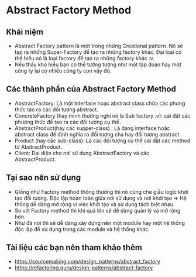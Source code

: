 # Abstract Factory Method

## Khái niệm
- Abstract Factory pattern là một trong những Creational pattern. Nó sẽ tạp ra những Super-Factory để tạo ra những factory khác. Đại loại có thể hiểu nó là loại factory để tạo ra những factory khác :v.
- Nếu thấy khó hiểu bạn có thể tưởng tượng như một tập đoàn hay một công ty lại có nhiều công ty con vậy đó.
## Các thành phần của Abstract Factory Method
- AbstractFactory: Là một Interface hoạc abstract class chứa các phưng thức tạo ra các đối tượng abstract.
- ConcreteFactory (hay mình thường nghĩ nó là Sub factory :v): cài đặt các phương thức để tao ra các đối tượng cụ thể.
- AbstractProduct(hay các supper-class) : Là dạng interface hoặc abstract class để định nghĩa ra đối tượng cha hay đối tượng abstract.
- Product (hay các sub-class): Là các đối tượng cụ thể cài đặt các method từ AbstractProduct.
- Client: Đại diện cho nơi sử dụng AbstractFactory và các AbstractProduct.
## Tại sao nên sử dụng
- Giống như Factory method thông thường thì nó cũng che giấu logic khởi tạo đối tượng. Độc lập hoàn toàn giữa nơi sử dụng và nơi khởi tạo => Hệ thống dễ dàng mở rộng vì việc khởi tạo và sử dụng tách biệt nhau.
- So với Factory method thì khi quá lớn sẽ dễ dàng quản lý và mở rộng hơn.
- Như đã nói thì sẽ dễ dàng xây dựng nên một module hay một hệ thống độc lập để xử dụng trong các module và hệ thống khác.
## Tài liệu các bạn nên tham khảo thêm
- https://sourcemaking.com/design_patterns/abstract_factory
- https://refactoring.guru/design-patterns/abstract-factory